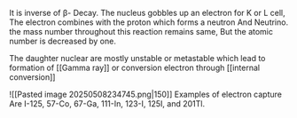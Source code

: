 It is inverse of β- Decay.
The nucleus gobbles up an electron for K or L cell, The electron combines with the proton which forms a neutron And Neutrino.
the mass number throughout this reaction remains same, But the atomic number is decreased by one.

The daughter nuclear are mostly unstable or metastable which lead to formation of [[Gamma ray]] or conversion electron through [[internal conversion]]

![[Pasted image 20250508234745.png|150]]
Examples of electron capture Are I-125, 57-Co, 67-Ga, 111-In, 123-I, 125I,
and 201Tl.